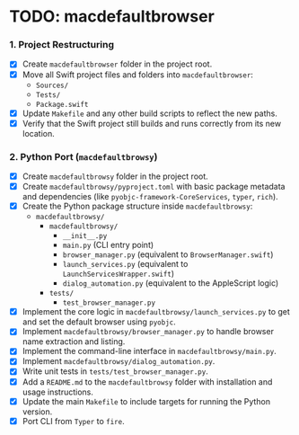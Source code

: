 # TODO: macdefaultbrowser

### 1. Project Restructuring

- [x] Create `macdefaultbrowser` folder in the project root.
- [x] Move all Swift project files and folders into `macdefaultbrowser`:
    - `Sources/`
    - `Tests/`
    - `Package.swift`
- [x] Update `Makefile` and any other build scripts to reflect the new paths.
- [x] Verify that the Swift project still builds and runs correctly from its new location.

### 2. Python Port (`macdefaultbrowsy`)

- [x] Create `macdefaultbrowsy` folder in the project root.
- [x] Create `macdefaultbrowsy/pyproject.toml` with basic package metadata and dependencies (like `pyobjc-framework-CoreServices`, `typer`, `rich`).
- [x] Create the Python package structure inside `macdefaultbrowsy`:
    - `macdefaultbrowsy/`
        - `macdefaultbrowsy/`
            - `__init__.py`
            - `main.py` (CLI entry point)
            - `browser_manager.py` (equivalent to `BrowserManager.swift`)
            - `launch_services.py` (equivalent to `LaunchServicesWrapper.swift`)
            - `dialog_automation.py` (equivalent to the AppleScript logic)
        - `tests/`
            - `test_browser_manager.py`
- [x] Implement the core logic in `macdefaultbrowsy/launch_services.py` to get and set the default browser using `pyobjc`.
- [x] Implement `macdefaultbrowsy/browser_manager.py` to handle browser name extraction and listing.
- [x] Implement the command-line interface in `macdefaultbrowsy/main.py`.
- [x] Implement `macdefaultbrowsy/dialog_automation.py`.
- [x] Write unit tests in `tests/test_browser_manager.py`.
- [x] Add a `README.md` to the `macdefaultbrowsy` folder with installation and usage instructions.
- [x] Update the main `Makefile` to include targets for running the Python version.
- [x] Port CLI from `Typer` to `fire`.
